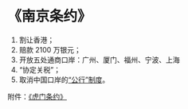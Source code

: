 # 《南京条约》

<!-- :条约: -->

1. 割让香港；
2. 赔款 2100 万银元；
3. 开放五处通商口岸：广州、厦门、福州、宁波、上海
4. “协定关税”；
5. 取消中国口岸的[“公行”制度](“公行”制度.md)。

附件：[《虎门条约》](《虎门条约》.md)
